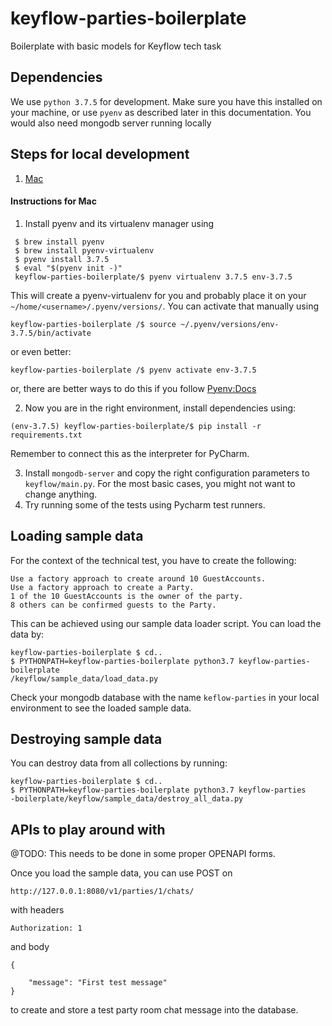 # keyflow-parties-boilerplate
Boilerplate with basic models for Keyflow tech task


## Dependencies

We use `python 3.7.5` for development. Make sure you have this installed on
your machine, or use `pyenv` as described later in this documentation. You would also
need mongodb server running locally 


## Steps for local development

1. [Mac](#mac-installation)

<h4 id="mac-installation">Instructions for Mac</h4>

1. Install pyenv and its virtualenv manager using
  ```
   $ brew install pyenv
   $ brew install pyenv-virtualenv
   $ pyenv install 3.7.5
   $ eval "$(pyenv init -)"
   keyflow-parties-boilerplate/$ pyenv virtualenv 3.7.5 env-3.7.5
   ```

   This will create a pyenv-virtualenv for you and probably place it on your
   `~/home/<username>/.pyenv/versions/`. You can activate that manually using
   ```
   keyflow-parties-boilerplate /$ source ~/.pyenv/versions/env-3.7.5/bin/activate
   ```

   or even better:

   ```
   keyflow-parties-boilerplate /$ pyenv activate env-3.7.5
   ```
   or, there are better ways to do this if you follow [Pyenv:Docs](https://github.com/pyenv/pyenv-virtualenv)

 2. Now you are in the right environment, install dependencies using:
   ```
   (env-3.7.5) keyflow-parties-boilerplate/$ pip install -r requirements.txt 
   ``` 
   Remember to connect this as the interpreter for PyCharm. 
   
 3. Install `mongodb-server` and copy the right configuration parameters to `keyflow/main.py`. For the most 
    basic cases, you might not want to change anything. 
 4. Try running some of the tests using Pycharm test runners. 

## Loading sample data 
For the context of the technical test, you have to create the following: 
```
Use a factory approach to create around 10 GuestAccounts.  
Use a factory approach to create a Party. 
1 of the 10 GuestAccounts is the owner of the party. 
8 others can be confirmed guests to the Party.  
```
This can be achieved using our sample data loader script. You can load the
 data by: 
```
keyflow-parties-boilerplate $ cd..
$ PYTHONPATH=keyflow-parties-boilerplate python3.7 keyflow-parties-boilerplate
/keyflow/sample_data/load_data.py 
``` 
Check your mongodb database with the name `keflow-parties` in your local
 environment to see the loaded sample data. 

## Destroying sample data
You can destroy data from all collections by running: 
```
keyflow-parties-boilerplate $ cd..
$ PYTHONPATH=keyflow-parties-boilerplate python3.7 keyflow-parties
-boilerplate/keyflow/sample_data/destroy_all_data.py 
``` 


## APIs to play around with 
@TODO: This needs to be done in some proper OPENAPI forms. 

Once you load the sample data, you can use POST on 
```
http://127.0.0.1:8080/v1/parties/1/chats/
```
with headers 
```
Authorization: 1
```
and body 
```
{
	
	"message": "First test message"
}
```
to create and store a test party room chat message into the database. 

